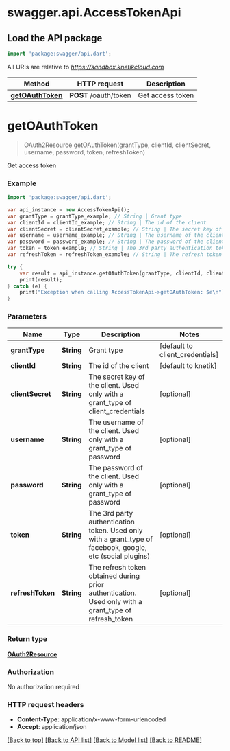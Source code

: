 # swagger.api.AccessTokenApi

## Load the API package
```dart
import 'package:swagger/api.dart';
```

All URIs are relative to *https://sandbox.knetikcloud.com*

Method | HTTP request | Description
------------- | ------------- | -------------
[**getOAuthToken**](AccessTokenApi.md#getOAuthToken) | **POST** /oauth/token | Get access token


# **getOAuthToken**
> OAuth2Resource getOAuthToken(grantType, clientId, clientSecret, username, password, token, refreshToken)

Get access token

### Example 
```dart
import 'package:swagger/api.dart';

var api_instance = new AccessTokenApi();
var grantType = grantType_example; // String | Grant type
var clientId = clientId_example; // String | The id of the client
var clientSecret = clientSecret_example; // String | The secret key of the client.  Used only with a grant_type of client_credentials
var username = username_example; // String | The username of the client. Used only with a grant_type of password
var password = password_example; // String | The password of the client. Used only with a grant_type of password
var token = token_example; // String | The 3rd party authentication token. Used only with a grant_type of facebook, google, etc (social plugins)
var refreshToken = refreshToken_example; // String | The refresh token obtained during prior authentication. Used only with a grant_type of refresh_token

try { 
    var result = api_instance.getOAuthToken(grantType, clientId, clientSecret, username, password, token, refreshToken);
    print(result);
} catch (e) {
    print("Exception when calling AccessTokenApi->getOAuthToken: $e\n");
}
```

### Parameters

Name | Type | Description  | Notes
------------- | ------------- | ------------- | -------------
 **grantType** | **String**| Grant type | [default to client_credentials]
 **clientId** | **String**| The id of the client | [default to knetik]
 **clientSecret** | **String**| The secret key of the client.  Used only with a grant_type of client_credentials | [optional] 
 **username** | **String**| The username of the client. Used only with a grant_type of password | [optional] 
 **password** | **String**| The password of the client. Used only with a grant_type of password | [optional] 
 **token** | **String**| The 3rd party authentication token. Used only with a grant_type of facebook, google, etc (social plugins) | [optional] 
 **refreshToken** | **String**| The refresh token obtained during prior authentication. Used only with a grant_type of refresh_token | [optional] 

### Return type

[**OAuth2Resource**](OAuth2Resource.md)

### Authorization

No authorization required

### HTTP request headers

 - **Content-Type**: application/x-www-form-urlencoded
 - **Accept**: application/json

[[Back to top]](#) [[Back to API list]](../README.md#documentation-for-api-endpoints) [[Back to Model list]](../README.md#documentation-for-models) [[Back to README]](../README.md)


